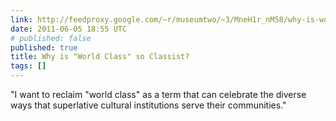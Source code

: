 ```yaml
---
link: http://feedproxy.google.com/~r/museumtwo/~3/MneH1r_nM58/why-is-world-class-so-classist.html
date: 2011-06-05 18:55 UTC
# published: false
published: true
title: Why is "World Class" so Classist?
tags: []
---
```


"I want to reclaim "world class" as a term that can celebrate the diverse ways that superlative cultural institutions serve their communities."
